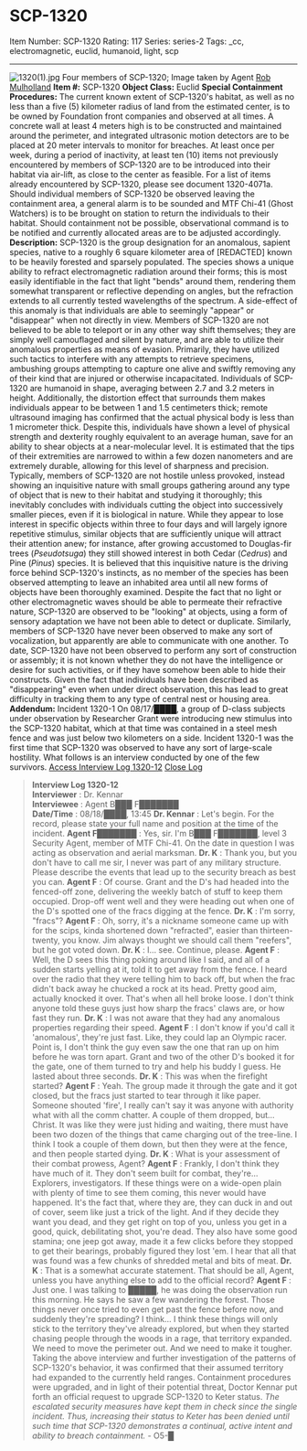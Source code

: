# SCP-1320
Item Number: SCP-1320
Rating: 117
Series: series-2
Tags: _cc, electromagnetic, euclid, humanoid, light, scp

---

![1320\(1\).jpg](https://scp-wiki.wdfiles.com/local--files/scp-1320/1320\(1\).jpg)
Four members of SCP-1320; Image taken by Agent [Rob Mulholland](http://www.robmulholland.co.uk/vestige/4535738995)
**Item #:** SCP-1320
**Object Class:** Euclid
**Special Containment Procedures:** The current known extent of SCP-1320's habitat, as well as no less than a five (5) kilometer radius of land from the estimated center, is to be owned by Foundation front companies and observed at all times. A concrete wall at least 4 meters high is to be constructed and maintained around the perimeter, and integrated ultrasonic motion detectors are to be placed at 20 meter intervals to monitor for breaches.
At least once per week, during a period of inactivity, at least ten (10) items not previously encountered by members of SCP-1320 are to be introduced into their habitat via air-lift, as close to the center as feasible. For a list of items already encountered by SCP-1320, please see document 1320-4071a.
Should individual members of SCP-1320 be observed leaving the containment area, a general alarm is to be sounded and MTF Chi-41 (Ghost Watchers) is to be brought on station to return the individuals to their habitat. Should containment not be possible, observational command is to be notified and currently allocated areas are to be adjusted accordingly.
**Description:** SCP-1320 is the group designation for an anomalous, sapient species, native to a roughly 6 square kilometer area of [REDACTED] known to be heavily forested and sparsely populated. The species shows a unique ability to refract electromagnetic radiation around their forms; this is most easily identifiable in the fact that light "bends" around them, rendering them somewhat transparent or reflective depending on angles, but the refraction extends to all currently tested wavelengths of the spectrum.
A side-effect of this anomaly is that individuals are able to seemingly "appear" or "disappear" when not directly in view. Members of SCP-1320 are not believed to be able to teleport or in any other way shift themselves; they are simply well camouflaged and silent by nature, and are able to utilize their anomalous properties as means of evasion. Primarily, they have utilized such tactics to interfere with any attempts to retrieve specimens, ambushing groups attempting to capture one alive and swiftly removing any of their kind that are injured or otherwise incapacitated.
Individuals of SCP-1320 are humanoid in shape, averaging between 2.7 and 3.2 meters in height. Additionally, the distortion effect that surrounds them makes individuals appear to be between 1 and 1.5 centimeters thick; remote ultrasound imaging has confirmed that the actual physical body is less than 1 micrometer thick. Despite this, individuals have shown a level of physical strength and dexterity roughly equivalent to an average human, save for an ability to shear objects at a near-molecular level. It is estimated that the tips of their extremities are narrowed to within a few dozen nanometers and are extremely durable, allowing for this level of sharpness and precision.
Typically, members of SCP-1320 are not hostile unless provoked, instead showing an inquisitive nature with small groups gathering around any type of object that is new to their habitat and studying it thoroughly; this inevitably concludes with individuals cutting the object into successively smaller pieces, even if it is biological in nature. While they appear to lose interest in specific objects within three to four days and will largely ignore repetitive stimulus, similar objects that are sufficiently unique will attract their attention anew; for instance, after growing accustomed to Douglas-fir trees (_Pseudotsuga_) they still showed interest in both Cedar (_Cedrus_) and Pine (_Pinus_) species. It is believed that this inquisitive nature is the driving force behind SCP-1320's instincts, as no member of the species has been observed attempting to leave an inhabited area until all new forms of objects have been thoroughly examined.
Despite the fact that no light or other electromagnetic waves should be able to permeate their refractive nature, SCP-1320 are observed to be "looking" at objects, using a form of sensory adaptation we have not been able to detect or duplicate. Similarly, members of SCP-1320 have never been observed to make any sort of vocalization, but apparently are able to communicate with one another.
To date, SCP-1320 have not been observed to perform any sort of construction or assembly; it is not known whether they do not have the intelligence or desire for such activities, or if they have somehow been able to hide their constructs. Given the fact that individuals have been described as "disappearing" even when under direct observation, this has lead to great difficulty in tracking them to any type of central nest or housing area.
**Addendum:** Incident 1320-1
On 08/17/████, a group of D-class subjects under observation by Researcher Grant were introducing new stimulus into the SCP-1320 habitat, which at that time was contained in a steel mesh fence and was just below two kilometers on a side. Incident 1320-1 was the first time that SCP-1320 was observed to have any sort of large-scale hostility. What follows is an interview conducted by one of the few survivors.
[Access Interview Log 1320-12](javascript:;)
[Close Log](javascript:;)
> **Interview Log 1320-12**  
>  **Interviewer** : Dr. Kennar  
>  **Interviewee** : Agent B███ F███████  
>  **Date/Time** : 08/18/████, 13:45
> **Dr. Kennar** : Let's begin. For the record, please state your full name and position at the time of the incident.
> **Agent F███████** : Yes, sir. I'm B███ F███████, level 3 Security Agent, member of MTF Chi-41. On the date in question I was acting as observation and aerial marksman.
> **Dr. K** : Thank you, but you don't have to call me sir, I never was part of any military structure. Please describe the events that lead up to the security breach as best you can.
> **Agent F** : Of course. Grant and the D's had headed into the fenced-off zone, delivering the weekly batch of stuff to keep them occupied. Drop-off went well and they were heading out when one of the D's spotted one of the fracs digging at the fence.
> **Dr. K** : I'm sorry, "fracs"?
> **Agent F** : Oh, sorry, it's a nickname someone came up with for the scips, kinda shortened down "refracted", easier than thirteen-twenty, you know. Jim always thought we should call them "reefers", but he got voted down.
> **Dr. K** : I… see. Continue, please.
> **Agent F** : Well, the D sees this thing poking around like I said, and all of a sudden starts yelling at it, told it to get away from the fence. I heard over the radio that they were telling him to back off, but when the frac didn't back away he chucked a rock at its head. Pretty good aim, actually knocked it over. That's when all hell broke loose. I don't think anyone told these guys just how sharp the fracs' claws are, or how fast they run.
> **Dr. K** : I was not aware that they had any anomalous properties regarding their speed.
> **Agent F** : I don't know if you'd call it 'anomalous', they're just fast. Like, they could lap an Olympic racer. Point is, I don't think the guy even saw the one that ran up on him before he was torn apart. Grant and two of the other D's booked it for the gate, one of them turned to try and help his buddy I guess. He lasted about three seconds.
> **Dr. K** : This was when the firefight started?
> **Agent F** : Yeah. The group made it through the gate and it got closed, but the fracs just started to tear through it like paper. Someone shouted 'fire', I really can't say it was anyone with authority what with all the comm chatter. A couple of them dropped, but… Christ. It was like they were just hiding and waiting, there must have been two dozen of the things that came charging out of the tree-line. I think I took a couple of them down, but then they were at the fence, and then people started dying.
> **Dr. K** : What is your assessment of their combat prowess, Agent?
> **Agent F** : Frankly, I don't think they have much of it. They don't seem built for combat, they're… Explorers, investigators. If these things were on a wide-open plain with plenty of time to see them coming, this never would have happened. It's the fact that, where they are, they can duck in and out of cover, seem like just a trick of the light. And if they decide they want you dead, and they get right on top of you, unless you get in a good, quick, debilitating shot, you're dead. They also have some good stamina; one jeep got away, made it a few clicks before they stopped to get their bearings, probably figured they lost 'em. I hear that all that was found was a few chunks of shredded metal and bits of meat.
> **Dr. K** : That is a somewhat accurate statement. That should be all, Agent, unless you have anything else to add to the official record?
> **Agent F** : Just one. I was talking to █████, he was doing the observation run this morning. He says he saw a few wandering the forest. Those things never once tried to even get past the fence before now, and suddenly they're spreading? I think… I think these things will only stick to the territory they've already explored, but when they started chasing people through the woods in a rage, that territory expanded. We need to move the perimeter out. And we need to make it tougher.
Taking the above interview and further investigation of the patterns of SCP-1320's behavior, it was confirmed that their assumed territory had expanded to the currently held ranges. Containment procedures were upgraded, and in light of their potential threat, Doctor Kennar put forth an official request to upgrade SCP-1320 to Keter status.
_The escalated security measures have kept them in check since the single incident. Thus, increasing their status to Keter has been denied until such time that SCP-1320 demonstrates a continual, active intent and ability to breach containment._ \- O5-█